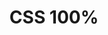---
title: CSS 100%
tags: skills
skills: css-skills 
svgPath: "_assets/media/svg/sprites.svg#css"
percentage: 100
description: "CSS is the language for describing the presentation of Web pages, including colors, layout, and fonts. It allows one to adapt the presentation to different types of devices, such as large screens, small screens, or printers."
---